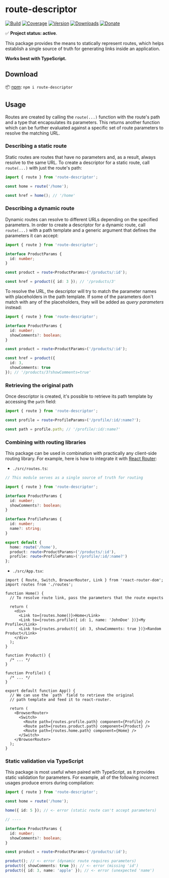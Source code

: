 # route-descriptor

[![Build](https://github.com/Tyrrrz/route-descriptor/workflows/CI/badge.svg?branch=master)](https://github.com/Tyrrrz/route-descriptor/actions)
[![Coverage](https://codecov.io/gh/Tyrrrz/route-descriptor/branch/master/graph/badge.svg)](https://codecov.io/gh/Tyrrrz/route-descriptor)
[![Version](https://img.shields.io/npm/v/route-descriptor.svg)](http://npmjs.com/package/route-descriptor)
[![Downloads](https://img.shields.io/npm/dm/route-descriptor.svg)](http://npmjs.com/package/route-descriptor)
[![Donate](https://img.shields.io/badge/donate-$$$-purple.svg)](https://tyrrrz.me/donate)

✅ **Project status: active**.

This package provides the means to statically represent routes, which helps establish a single source of truth for generating links inside an application.

**Works best with TypeScript.**

## Download

📦 [npm](http://npmjs.com/package/route-descriptor): `npm i route-descriptor`

## Usage

Routes are created by calling the `route(...)` function with the route's path and a type that encapsulates its parameters.
This returns another function which can be further evaluated against a specific set of route parameters to resolve the matching URL.

### Describing a static route

Static routes are routes that have no parameters and, as a result, always resolve to the same URL.
To create a descriptor for a static route, call `route(...)` with just the route's path:

```ts
import { route } from 'route-descriptor';

const home = route('/home');

const href = home(); // '/home'
```

### Describing a dynamic route

Dynamic routes can resolve to different URLs depending on the specified parameters.
In order to create a descriptor for a dynamic route, call `route(...)` with a path template and a generic argument that defines the parameters it can accept:

```ts
import { route } from 'route-descriptor';

interface ProductParams {
  id: number;
}

const product = route<ProductParams>('/products/:id');

const href = product({ id: 3 }); // '/products/3'
```

To resolve the URL, the descriptor will try to match the parameter names with placeholders in the path template.
If some of the parameters don't match with any of the placeholders, they will be added as _query parameters_ instead:

```ts
import { route } from 'route-descriptor';

interface ProductParams {
  id: number;
  showComments?: boolean;
}

const product = route<ProductParams>('/products/:id');

const href = product({
  id: 3,
  showComments: true
}); // '/products/3?showComments=true'
```

### Retrieving the original path

Once descriptor is created, it's possible to retrieve its path template by accessing the `path` field:

```ts
import { route } from 'route-descriptor';

const profile = route<ProfileParams>('/profile/:id/:name?');

const path = profile.path; // '/profile/:id/:name?'
```

### Combining with routing libraries

This package can be used in combination with practically any client-side routing library.
For example, here is how to integrate it with [React Router](https://github.com/ReactTraining/react-router):

- `./src/routes.ts`:

```ts
// This module serves as a single source of truth for routing

import { route } from 'route-descriptor';

interface ProductParams {
  id: number;
  showComments?: boolean;
}

interface ProfileParams {
  id: number;
  name?: string;
}

export default {
  home: route('/home'),
  product: route<ProductParams>('/products/:id'),
  profile: route<ProfileParams>('/profile/:id/:name?')
};
```

- `./src/App.tsx`:

```tsx
import { Route, Switch, BrowserRouter, Link } from 'react-router-dom';
import routes from './routes';

function Home() {
  // To resolve route link, pass the parameters that the route expects
  
  return (
    <div>
      <Link to={routes.home()}>Home</Link>
      <Link to={routes.profile({ id: 1, name: 'JohnDoe' })}>My Profile</Link>
      <Link to={routes.product({ id: 3, showComments: true })}>Random Product</Link>
    </div>
  );
}

function Product() {
  /* ... */
}

function Profile() {
  /* ... */
}

export default function App() {
  // We can use the `path` field to retrieve the original
  // path template and feed it to react-router.

  return (
    <BrowserRouter>
      <Switch>
        <Route path={routes.profile.path} component={Profile} />
        <Route path={routes.product.path} component={Product} />
        <Route path={routes.home.path} component={Home} />
      </Switch>
    </BrowserRouter>
  );
}
```

### Static validation via TypeScript

This package is most useful when paired with TypeScript, as it provides static validation for parameters.
For example, all of the following incorrect usages produce errors during compilation:

```ts
import { route } from 'route-descriptor';

const home = route('/home');

home({ id: 5 }); // <- error (static route can't accept parameters)

// ----

interface ProductParams {
  id: number;
  showComments?: boolean;
}

const product = route<ProductParams>('/products/:id');

product(); // <- error (dynamic route requires parameters)
product({ showComments: true }); // <- error (missing 'id')
product({ id: 3, name: 'apple' }); // <- error (unexpected 'name')
```
